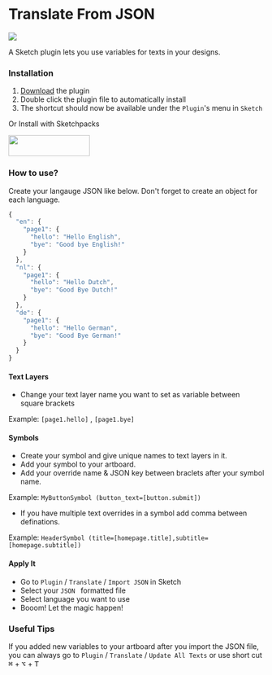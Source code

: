 # Translate From JSON
[<img src="https://img.shields.io/badge/release-v1.2.6-brightgreen.svg">](https://github.com/kbirgoren/sketch-json-translator/releases/tag/1.2.6)

A Sketch plugin lets you use variables for texts in your designs.

### Installation
1. [Download](https://github.com/kbirgoren/sketch-json-translator/releases/tag/1.2.6) the plugin
2. Double click the plugin file to automatically install
3. The shortcut should now be available under the `Plugin`'s menu in `Sketch`

Or Install with Sketchpacks

<a href="https://sketchpacks.com/kbirgoren/sketch-json-translator/install">
  <img width="160" height="41" src="http://sketchpacks-com.s3.amazonaws.com/assets/badges/sketchpacks-badge-install.png" >
</a>

### How to use?

Create your langauge JSON like below. Don't forget to create an object for each language.

```javascript
{
  "en": {
    "page1": {
      "hello": "Hello English",
      "bye": "Good bye English!"
    }
  },
  "nl": {
    "page1": {
      "hello": "Hello Dutch",
      "bye": "Good Bye Dutch!"
    }
  },
  "de": {
    "page1": {
      "hello": "Hello German",
      "bye": "Good Bye German!"
    }
  }
}
```

#### Text Layers
- Change your text layer name you want to set as variable between square brackets

Example: `[page1.hello]` , `[page1.bye]`

#### Symbols
- Create your symbol and give unique names to text layers in it.
- Add your symbol to your artboard.
- Add your override name & JSON key between braclets after your symbol name.

Example: `MyButtonSymbol (button_text=[button.submit])`
- If you have multiple text overrides in a symbol add comma between definations.

Example: `HeaderSymbol (title=[homepage.title],subtitle=[homepage.subtitle])`

#### Apply It
- Go to `Plugin` / `Translate` / `Import JSON` in Sketch
- Select your `JSON ` formatted file 
- Select language you want to use
- Booom! Let the magic happen!

### Useful Tips
If you added new variables to your artboard after you import the JSON file, you can always go to `Plugin` / `Translate` / `Update All Texts` or use short cut <kbd>⌘</kbd> + <kbd>⌥</kbd> + <kbd>T</kbd>
